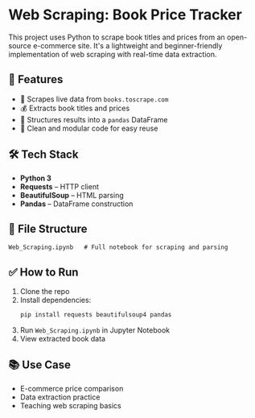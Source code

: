 
# Web Scraping: Book Price Tracker

This project uses Python to scrape book titles and prices from an open-source e-commerce site. It's a lightweight and beginner-friendly implementation of web scraping with real-time data extraction.

## 🚀 Features

- 🔎 Scrapes live data from `books.toscrape.com`  
- 💰 Extracts book titles and prices  
- 📄 Structures results into a `pandas` DataFrame  
- 🧼 Clean and modular code for easy reuse  

## 🛠 Tech Stack

- **Python 3**  
- **Requests** – HTTP client  
- **BeautifulSoup** – HTML parsing  
- **Pandas** – DataFrame construction  

## 📂 File Structure

```
Web_Scraping.ipynb   # Full notebook for scraping and parsing
```

## ✅ How to Run

1. Clone the repo  
2. Install dependencies:
   ```bash
   pip install requests beautifulsoup4 pandas
   ```
3. Run `Web_Scraping.ipynb` in Jupyter Notebook  
4. View extracted book data  

## 📚 Use Case

- E-commerce price comparison  
- Data extraction practice  
- Teaching web scraping basics

